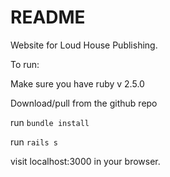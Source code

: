 # README

Website for Loud House Publishing. 

To run:

Make sure you have ruby v 2.5.0

Download/pull from the github repo

run ```bundle install```

run ```rails s```

visit localhost:3000 in your browser. 